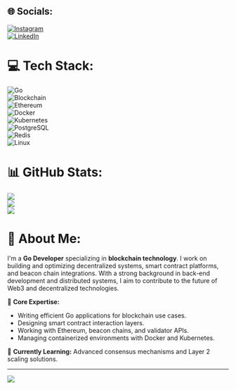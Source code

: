 ## 🌐 Socials:
[![Instagram](https://img.shields.io/badge/Instagram-%23E4405F.svg?logo=Instagram&logoColor=white)](https://instagram.com/raf333_)  
[![LinkedIn](https://img.shields.io/badge/LinkedIn-%230077B5.svg?logo=linkedin&logoColor=white)](https://www.linkedin.com/in/your-linkedin-profile)

# 💻 Tech Stack:
![Go](https://img.shields.io/badge/Go-%2300ADD8.svg?style=for-the-badge&logo=go&logoColor=white)  
![Blockchain](https://img.shields.io/badge/Blockchain-%23000000.svg?style=for-the-badge&logo=blockchain&logoColor=white)  
![Ethereum](https://img.shields.io/badge/Ethereum-%23445D80.svg?style=for-the-badge&logo=ethereum&logoColor=white)  
![Docker](https://img.shields.io/badge/Docker-%230db7ed.svg?style=for-the-badge&logo=docker&logoColor=white)  
![Kubernetes](https://img.shields.io/badge/Kubernetes-%23326ce5.svg?style=for-the-badge&logo=kubernetes&logoColor=white)  
![PostgreSQL](https://img.shields.io/badge/Postgres-%23316192.svg?style=for-the-badge&logo=postgresql&logoColor=white)  
![Redis](https://img.shields.io/badge/Redis-%23DD0031.svg?style=for-the-badge&logo=redis&logoColor=white)  
![Linux](https://img.shields.io/badge/Linux-%23FCC624.svg?style=for-the-badge&logo=linux&logoColor=black)

# 📊 GitHub Stats:
![](https://github-readme-stats.vercel.app/api?username=Raffideheryan&theme=radical&hide_border=false&include_all_commits=true&count_private=true)<br/>
![](https://github-readme-streak-stats.herokuapp.com/?user=Raffideheryan&theme=radical&hide_border=false)<br/>
![](https://github-readme-stats.vercel.app/api/top-langs/?username=Raffideheryan&theme=radical&hide_border=false&include_all_commits=true&count_private=true&layout=compact)

# 🚀 About Me:
I'm a **Go Developer** specializing in **blockchain technology**. I work on building and optimizing decentralized systems, smart contract platforms, and beacon chain integrations. With a strong background in back-end development and distributed systems, I aim to contribute to the future of Web3 and decentralized technologies.  

🌟 **Core Expertise:**
- Writing efficient Go applications for blockchain use cases.
- Designing smart contract interaction layers.
- Working with Ethereum, beacon chains, and validator APIs.
- Managing containerized environments with Docker and Kubernetes.

🌱 **Currently Learning:** Advanced consensus mechanisms and Layer 2 scaling solutions.

---

[![](https://visitcount.itsvg.in/api?id=Raffideheryan&icon=0&color=0)](https://visitcount.itsvg.in)

<!-- Proudly created with GPRM ( https://gprm.itsvg.in ) -->
